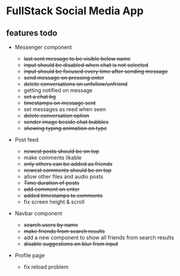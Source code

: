 # FullStack Social Media App

## features todo
- Messenger component
    - <s>last sent message to be visible below name</s>
    - <s>input should be disabled when chat is not selected</s>
    - <s>input should be focused every time after sending message</s>
    - <s>send message on pressing enter</s>
    - <s>delete conversations on unfollow/unfriend</s>
    - getting notified on message
    - <s>set a chat bg</s>
    - <s>timestamps on message sent</s>
    - set messages as reed when seen
    - <s>delete conversation option</s>
    - <s>sender image beside chat bubbles</s>
    - <s>showing typing animation on type</s>

- Post feed
    - <s> newest posts should be on top </s> 
    - make comments likable
    - <s>only others can be added as friends</s>
    - <s>newest comments should be on top</s>
    - allow other files and audio posts
    - <s> Time duration of posts </s>
    - <s>add comment on enter</s>
    - <s>added timestamps to comments</s>
    - fix screen height & scroll


- Navbar component
    - <s>search users by name</s>
    - <s> make friends from search results</s>
    - add a new component to show all friends from search results
    - <s>disable suggestions on blur from input</s>

- Profile page
    - fix reload problem
    

